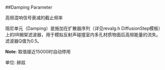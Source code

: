 ##Damping Parameter

高频混响信号衰减的截止频率

阻尼单元（Damping）是施加在扩散器序列（详见revalg.h DiffusionStep模板）上的IIR搁架滤波器，用于模拟反射声碰撞室内多孔材质物面后高频能量的流失。滤波器Q值为0.5。

**Note**: 取值接近15000时自动停用

单位: 赫兹 <br/>